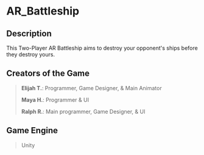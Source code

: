 # AR_Battleship
 
## Description

This Two-Player AR Battleship aims to destroy your opponent's ships before they destroy yours.
​
## Creators of the Game
> **Elijah T.**: Programmer, Game Designer, & Main Animator
> 
>**Maya H.**: Programmer & UI
>
> **Ralph R.**: Main programmer, Game Designer, & UI

## Game Engine
> Unity


